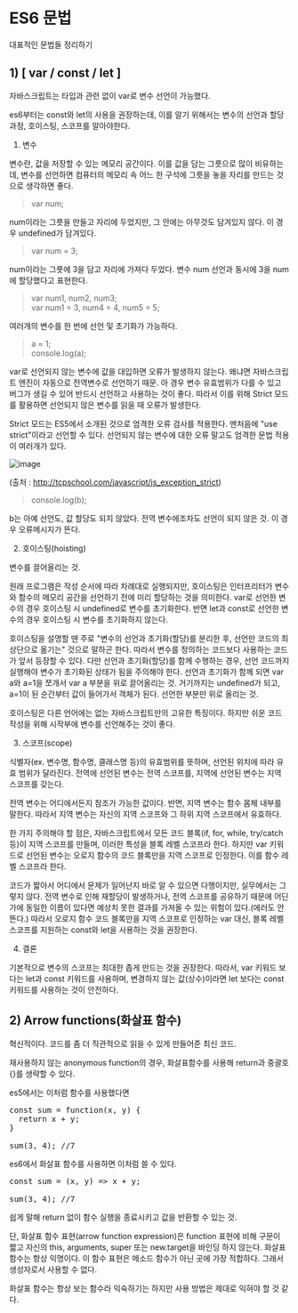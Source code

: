 # ES6 문법

대표적인 문법들 정리하기

## 1) [ var / const / let ]

자바스크립트는 타입과 관련 없이 var로 변수 선언이 가능했다. 

es6부터는 const와 let의 사용을 권장하는데, 이를 알기 위해서는 변수의 선언과 할당 과정, 호이스팅, 스코프를 알아야한다.

1. 변수

변수란, 값을 저장할 수 있는 메모리 공간이다. 이를 값을 담는 그릇으로 많이 비유하는데, 변수를 선언하면 컴퓨터의 메모리 속 어느 한 구석에 그릇을 놓을 자리를 만드는 것으로 생각하면 좋다.

> var num;

num이라는 그릇을 만들고 자리에 두었지만, 그 안에는 아무것도 담겨있지 않다. 이 경우 undefined가 담겨있다.

> var num = 3;

num이라는 그릇에 3을 담고 자리에 가져다 두었다. 변수 num 선언과 동시에 3을 num에 할당했다고 표현한다.

> var num1, num2, num3;
<br> var num1 = 3, num4 = 4, num5 = 5;

여러개의 변수를 한 번에 선언 및 초기화가 가능하다.

> a = 1; <br>
console.log(a);

var로 선언되지 않는 변수에 값을 대입하면 오류가 발생하지 않는다. 왜냐면 자바스크립트 엔진이 자동으로 전역변수로 선언하기 때문. 아 경우 변수 유효범위가 다를 수 있고 버그가 생길 수 있어 반드시 선언하고 사용하는 것이 좋다. 따라서 이를 위해 Strict 모드를 활용하면 선언되지 않은 변수를 읽을 때 오류가 발생한다.

Strict 모드는 ES5에서 소개된 것으로 엄격한 오류 검사를 적용한다. 맨처음에 "use strict"이라고 선언할 수 있다. 선언되지 않는 변수에 대한 오류 말고도 엄격한 문법 적용이 여러개가 있다.

![image](https://user-images.githubusercontent.com/75053256/141066897-aba94f4d-0c83-439e-8149-37eef226bded.png)

(출처 : http://tcpschool.com/javascript/js_exception_strict)

> console.log(b);

b는 아예 선언도, 값 할당도 되지 않았다. 전역 변수에조차도 선언이 되지 않은 것. 이 경우 오류메시지가 뜬다.


2. 호이스팅(hoisting)

변수를 끌어올리는 것.

원래 프로그램은 작성 순서에 따라 차례대로 실행되지만, 호이스팅은 인터프리터가 변수와 함수의 메모리 공간을 선언하기 전에 미리 할당하는 것을 의미한다.
var로 선언한 변수의 경우 호이스팅 시 undefined로 변수를 초기화한다. 반면 let과 const로 선언한 변수의 경우 호이스팅 시 변수를 초기화하지 않는다.

호이스팅을 설명할 땐 주로 "변수의 선언과 초기화(할당)를 분리한 후, 선언만 코드의 최상단으로 옮기는" 것으로 말하곤 한다. 따라서 변수를 정의하는 코드보다 사용하는 코드가 앞서 등장할 수 있다. 다만 선언과 초기화(할당)를 함께 수행하는 경우, 선언 코드까지 실행해야 변수가 초기화된 상태가 됨을 주의해야 한다. 선언과 초기화가 함께 되면 var a와 a=1을 쪼개서 var a 부분을 위로 끌어올리는 것. 거기까지는 undefined가 되고, a=1이 된 순간부터 값이 들어가서 객체가 된다. 선언한 부분만 위로 올리는 것.

호이스팅은 다른 언어에는 없는 자바스크립트만의 고유한 특징이다. 하지만 쉬운 코드 작성을 위해 시작부에 변수를 선언해주는 것이 좋다.

3. 스코프(scope)

식별자(ex. 변수명, 함수명, 클래스명 등)의 유효범위를 뜻하며, 선언된 위치에 따라 유효 범위가 달라진다. 전역에 선언된 변수는 전역 스코프를, 지역에 선언된 변수는 지역 스코프를 갖는다.

전역 변수는 어디에서든지 참조가 가능한 값이다. 반면, 지역 변수는 함수 몸체 내부를 말한다. 따라서 지역 변수는 자신의 지역 스코프와 그 하위 지역 스코프에서 유효하다.

한 가지 주의해야 할 점은, 자바스크립트에서 모든 코드 블록(if, for, while, try/catch 등)이 지역 스코프를 만들며, 이러한 특성을 블록 레벨 스코프라 한다. 하지만 var 키워드로 선언된 변수는 오로지 함수의 코드 블록만을 지역 스코프로 인정한다. 이를 함수 레벨 스코프라 한다.

코드가 짧아서 어디에서 문제가 일어난지 바로 알 수 있으면 다행이지만, 실무에서는 그렇지 않다. 전역 변수로 인해 재할당이 발생하거나, 전역 스코프를 공유하기 때문에 어딘가에 동일한 이름이 있다면 예상치 못한 결과를 가져올 수 있는 위험이 있다.(에러도 안뜬다.) 따라서 오로지 함수 코드 블록만을 지역 스코프로 인정하는 var 대신, 블록 레벨 스코프를 지원하는 const와 let을 사용하는 것을 권장한다.


4. 결론

기본적으로 변수의 스코프는 최대한 좁게 만드는 것을 권장한다. 따라서, var 키워드 보다는 let과 const 키워드를 사용하며, 변경하지 않는 값(상수)이라면 let 보다는 const 키워드를 사용하는 것이 안전하다.


## 2) Arrow functions(화살표 함수)

혁신적이다. 코드를 좀 더 직관적으로 읽을 수 있게 만들어준 최신 코드.

재사용하지 않는 anonymous function의 경우, 화살표함수를 사용해 return과 중괄호{}를 생략할 수 있다.

es5에서는 이처럼 함수를 사용했다면
<pre>
const sum = function(x, y) { 
  return x + y; 
} 

sum(3, 4); //7
</pre>

es6에서 화살표 함수를 사용하면 이처럼 쓸 수 있다.
<pre>
const sum = (x, y) => x + y;

sum(3, 4); //7
</pre>

쉽게 말해 return 없이 함수 실행을 종료시키고 값을 반환할 수 있는 것.

단, 화살표 함수 표현(arrow function expression)은 function 표현에 비해 구문이 짧고 자신의 this, arguments, super 또는 new.target을 바인딩 하지 않는다. 화살표 함수는 항상 익명이다. 이 함수 표현은 메소드 함수가 아닌 곳에 가장 적합하다. 그래서 생성자로서 사용할 수 없다.

화살표 함수는 항상 보는 함수라 익숙하기는 하지만 사용 방법은 제대로 익혀야 할 것 같다.

<!-- 2021.11.10 -->